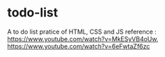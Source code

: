 # todo-list
A to do list pratice of HTML, CSS and JS
reference : https://www.youtube.com/watch?v=MkESyVB4oUw, 
            https://www.youtube.com/watch?v=6eFwtaZf6zc
